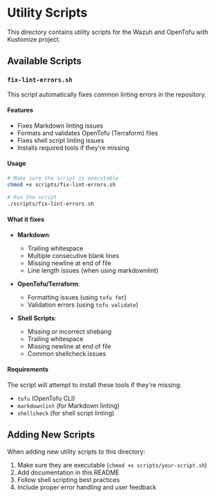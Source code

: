 # Utility Scripts

This directory contains utility scripts for the Wazuh and OpenTofu with Kustomize project.

## Available Scripts

### `fix-lint-errors.sh`

This script automatically fixes common linting errors in the repository.

#### Features

- Fixes Markdown linting issues
- Formats and validates OpenTofu (Terraform) files
- Fixes shell script linting issues
- Installs required tools if they're missing

#### Usage

```bash
# Make sure the script is executable
chmod +x scripts/fix-lint-errors.sh

# Run the script
./scripts/fix-lint-errors.sh
```

#### What it fixes

- **Markdown**:
  - Trailing whitespace
  - Multiple consecutive blank lines
  - Missing newline at end of file
  - Line length issues (when using markdownlint)

- **OpenTofu/Terraform**:
  - Formatting issues (using `tofu fmt`)
  - Validation errors (using `tofu validate`)

- **Shell Scripts**:
  - Missing or incorrect shebang
  - Trailing whitespace
  - Missing newline at end of file
  - Common shellcheck issues

#### Requirements

The script will attempt to install these tools if they're missing:

- `tofu` (OpenTofu CLI)
- `markdownlint` (for Markdown linting)
- `shellcheck` (for shell script linting)

## Adding New Scripts

When adding new utility scripts to this directory:

1. Make sure they are executable (`chmod +x scripts/your-script.sh`)
2. Add documentation in this README
3. Follow shell scripting best practices
4. Include proper error handling and user feedback
